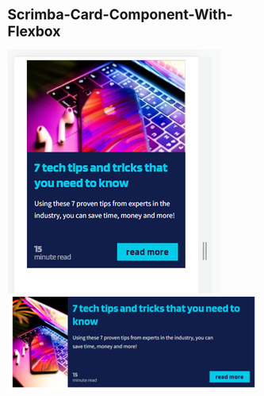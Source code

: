 # Scrimba-Card-Component-With-Flexbox
<img src="mobile-view.png" alt="mobile" />
<img src="desktop-view.png" alt="mobile" />
